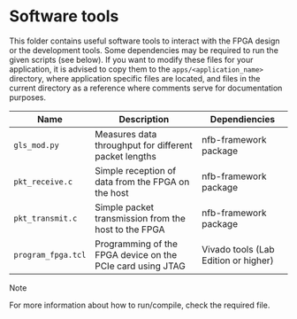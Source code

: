 <!-- Copyright 2024 Universitaet Heidelberg, Institut fuer Technische Informatik (ZITI) -->
<!-- SPDX-License-Identifier: CC-BY-4.0 -->

# Software tools

This folder contains useful software tools to interact with the FPGA design or
the development tools. Some dependencies may be required to run the given
scripts (see below). If you want to modify these files for your application, it
is advised to copy them to the `apps/<application_name>` directory, where
application specific files are located, and files in the current directory as a
reference where comments serve for documentation purposes.

| Name               | Description                                                | Dependiencies                        |
|--------------------|------------------------------------------------------------|--------------------------------------|
| `gls_mod.py`       | Measures data throughput for different packet lengths      | nfb-framework package                |
| `pkt_receive.c`    | Simple reception of data from the FPGA on the host         | nfb-framework package                |
| `pkt_transmit.c`   | Simple packet transmission from the host to the FPGA       | nfb-framework package                |
| `program_fpga.tcl` | Programming of the FPGA device on the PCIe card using JTAG | Vivado tools (Lab Edition or higher) |

> [!NOTE]
> For more information about how to run/compile, check the required file.
